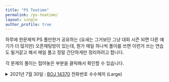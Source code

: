 ```yaml
---
title: "PS Teatime"
permalink: /ps-teatime/
layout: single
author_profile: true
---
```


하루에 한문제씩 PS 풀만한거 공유하는 (요새는 그거보단 그냥 대회 시즌 되면 다른 얘기가 더 많지만) 오픈채팅방이 있는데, 뭔가 매일 하나씩 풀이를 쓰면 이런거 쓰는 연습도 될거같고 해서 매일 풀고 정말 간단하게만 정리하려고 합니다. 

각 문제의 풀이는 접어놓은 부분을 클릭해서 확인할 수 있습니다. 

<details> <summary markdown = span> 2021년 7월 30일 : <a href = "http://boj.kr/14370">BOJ 14370</a> 전화번호 수수께끼 (Large) </summary>
- Google Codejam 2016 Round 1B : A번 Getting the Digits
- 난이도 Gold III 
- 행렬 `A[i][j]` 를 i번째 알파벳이 숫자 j에서 몇번 나타나는지를 셌다고 생각합니다.
- 벡터 `x[j]`를 j번째 숫자(ZERO-NINE까지) 가 몇번 나타나는지를 셌다고 생각합니다.
- 벡터 `b[i]`를 결과물 (마구 섞은 문자열) 에서 i번째 알파벳이 몇번 나타나는지를 셌다고 생각합니다.
- 이제, 우리는 $x$외의 $A, b$는 알고 있으며, $Ax = b$를 자연수 위에서 풀면 됩니다.
- 다만, 26 * 10 행렬 $A$, 10개짜리 벡터 $x$로 26개짜리 벡터 $b$를 만들어야 합니다.
- 그냥 Gaussian Elimination을 잘 짜도 되긴 하는데...
- 약간의 선형대수를 공부했다면, $Ax = b$의 해는 $A^T A x = A^T b$ 의 해이므로 이를 대신 푸는 방법 (Least Square method 라고도 합니다) 이 Overdetermined system을 푸는 데도 사용 가능함을 알 수 있습니다.
- 이는 정사각행렬의 가우스 소거법만으로 해결 가능하므로, 구현하면 됩니다. 해가 있음을 알고 있으므로 0으로 나누는 예외도 처리하지 않아도 됩니다.
- 여담 : 가우스 소거법의 난이도가 골드 3인가? 해서 정해를 찾아봤습니다. 정해에서는, ZERO에는 Z가 유일하고, SIX에는 X가 유일하고... 해서 유일한 알파벳을 가진 것들을 먼저 파악하고, 이들을 이용하여 순서를 잘 짜맞추면 쉽게 계산할 수 있음을 이용하는 Ad-Hoc 풀이가 정해인듯 합니다. 
</details>